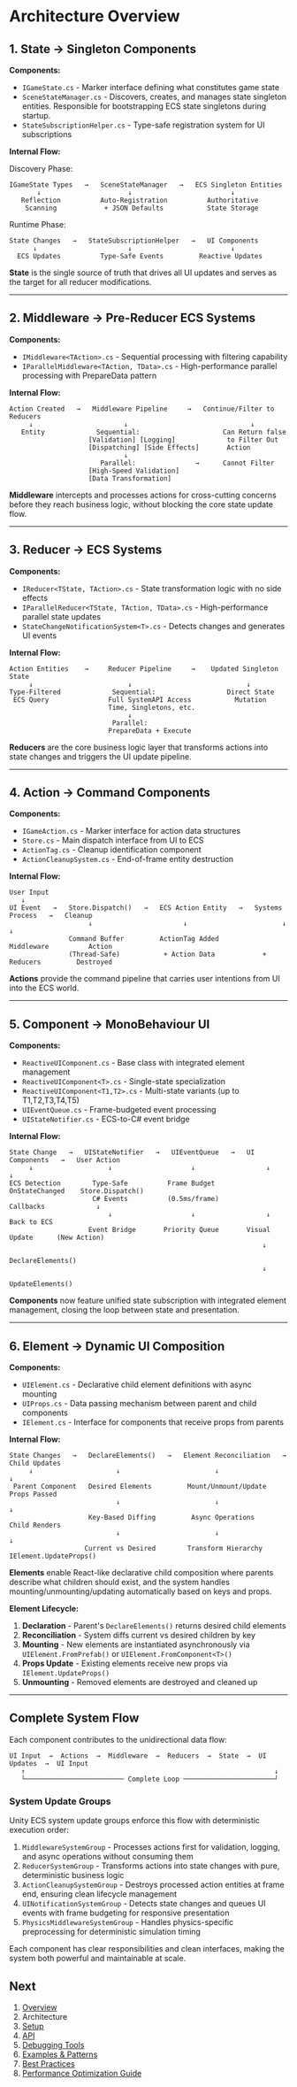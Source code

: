 # Architecture Overview

## 1. **State** → Singleton Components

**Components:**

* `IGameState.cs` - Marker interface defining what constitutes game state
* `SceneStateManager.cs` - Discovers, creates, and manages state singleton entities. Responsible for bootstrapping ECS state singletons during startup.
* `StateSubscriptionHelper.cs` - Type-safe registration system for UI subscriptions

**Internal Flow:**

Discovery Phase:
```
IGameState Types   →   SceneStateManager   →   ECS Singleton Entities
       ↓                      ↓                         ↓
   Reflection          Auto-Registration          Authoritative
    Scanning            + JSON Defaults           State Storage
```

Runtime Phase:
```
State Changes   →   StateSubscriptionHelper   →   UI Components
      ↓                       ↓                         ↓
  ECS Updates          Type-Safe Events         Reactive Updates
```

**State** is the single source of truth that drives all UI updates and serves as the target for all reducer modifications.

---

## 2. **Middleware** → Pre-Reducer ECS Systems

**Components:**

* `IMiddleware<TAction>.cs` - Sequential processing with filtering capability
* `IParallelMiddleware<TAction, TData>.cs` - High-performance parallel processing with PrepareData pattern

**Internal Flow:**

```
Action Created   →   Middleware Pipeline     →   Continue/Filter to Reducers
     ↓                       ↓                               ↓
   Entity             Sequential:                     Can Return false
                    [Validation] [Logging]             to Filter Out
                    [Dispatching] [Side Effects]       Action
                             ↓
                       Parallel:               →      Cannot Filter
                    [High-Speed Validation]            
                    [Data Transformation]
```

**Middleware** intercepts and processes actions for cross-cutting concerns before they reach business logic, without blocking the core state update flow.

---

## 3. **Reducer** → ECS Systems

**Components:**

* `IReducer<TState, TAction>.cs` - State transformation logic with no side effects
* `IParallelReducer<TState, TAction, TData>.cs` - High-performance parallel state updates
* `StateChangeNotificationSystem<T>.cs` - Detects changes and generates UI events

**Internal Flow:**

```
Action Entities    →     Reducer Pipeline     →    Updated Singleton State
     ↓                        ↓                             ↓
Type-Filtered             Sequential:                  Direct State
 ECS Query               Full SystemAPI Access           Mutation
                         Time, Singletons, etc.
                              ↓
                          Parallel:
                         PrepareData + Execute 
```

**Reducers** are the core business logic layer that transforms actions into state changes and triggers the UI update pipeline.

---

## 4. **Action** → Command Components

**Components:**

* `IGameAction.cs` - Marker interface for action data structures
* `Store.cs` - Main dispatch interface from UI to ECS
* `ActionTag.cs` - Cleanup identification component
* `ActionCleanupSystem.cs` - End-of-frame entity destruction

**Internal Flow:**

```
User Input
   ↓
UI Event   →   Store.Dispatch()   →   ECS Action Entity   →   Systems Process   →   Cleanup
                    ↓                       ↓                        ↓                 ↓
               Command Buffer         ActionTag Added           Middleware          Action
               (Thread-Safe)           + Action Data            + Reducers         Destroyed
```

**Actions** provide the command pipeline that carries user intentions from UI into the ECS world.

---

## 5. **Component** → MonoBehaviour UI

**Components:**

* `ReactiveUIComponent.cs` - Base class with integrated element management
* `ReactiveUIComponent<T>.cs` - Single-state specialization
* `ReactiveUIComponent<T1,T2>.cs` - Multi-state variants (up to T1,T2,T3,T4,T5)
* `UIEventQueue.cs` - Frame-budgeted event processing
* `UIStateNotifier.cs` - ECS-to-C# event bridge

**Internal Flow:**

```
State Change   →   UIStateNotifier   →   UIEventQueue   →   UI Components   →   User Action
     ↓                   ↓                    ↓                  ↓                  ↓
ECS Detection        Type-Safe          Frame Budget        OnStateChanged    Store.Dispatch()
                     C# Events          (0.5ms/frame)         Callbacks             ↓
                         ↓                    ↓                  ↓              Back to ECS
                    Event Bridge       Priority Queue       Visual Update      (New Action)
                                                                ↓
                                                           DeclareElements()
                                                                ↓
                                                           UpdateElements()
```

**Components** now feature unified state subscription with integrated element management, closing the loop between state and presentation.

---

## 6. **Element** → Dynamic UI Composition

**Components:**

* `UIElement.cs` - Declarative child element definitions with async mounting
* `UIProps.cs` - Data passing mechanism between parent and child components
* `IElement.cs` - Interface for components that receive props from parents

**Internal Flow:**

```
State Changes   →   DeclareElements()   →   Element Reconciliation   →   Child Updates
     ↓                     ↓                        ↓                        ↓
 Parent Component   Desired Elements         Mount/Unmount/Update         Props Passed
                           ↓                        ↓                        ↓
                    Key-Based Diffing         Async Operations           Child Renders
                           ↓                        ↓                        ↓
                   Current vs Desired        Transform Hierarchy      IElement.UpdateProps()
```

**Elements** enable React-like declarative child composition where parents describe what children should exist, and the system handles mounting/unmounting/updating automatically based on keys and props.

**Element Lifecycle:**

1. **Declaration** - Parent's `DeclareElements()` returns desired child elements
2. **Reconciliation** - System diffs current vs desired children by key
3. **Mounting** - New elements are instantiated asynchronously via `UIElement.FromPrefab()` or `UIElement.FromComponent<T>()`
4. **Props Update** - Existing elements receive new props via `IElement.UpdateProps()`
5. **Unmounting** - Removed elements are destroyed and cleaned up

---

## **Complete System Flow**

Each component contributes to the unidirectional data flow:

```
UI Input  →  Actions  →  Middleware  →  Reducers  →  State  →  UI Updates  →  UI Input
   ↑                                                               ↓
   └───────────────────────── Complete Loop ───────────────────────┘
```

### **System Update Groups**

Unity ECS system update groups enforce this flow with deterministic execution order:

1. `MiddlewareSystemGroup` - Processes actions first for validation, logging, and async operations without consuming them
2. `ReducerSystemGroup` - Transforms actions into state changes with pure, deterministic business logic  
3. `ActionCleanupSystemGroup` - Destroys processed action entities at frame end, ensuring clean lifecycle management
4. `UINotificationSystemGroup` - Detects state changes and queues UI events with frame budgeting for responsive presentation
5. `PhysicsMiddlewareSystemGroup` - Handles physics-specific preprocessing for deterministic simulation timing

Each component has clear responsibilities and clean interfaces, making the system both powerful and maintainable at scale.

## Next

1. [Overview](Overview.md)
2. Architecture
3. [Setup](Setup.md)
4. [API](API.md)
5. [Debugging Tools](Debugging.md)
6. [Examples & Patterns](Examples.md)
7. [Best Practices](BestPractices.md)
8. [Performance Optimization Guide](Performance.md)
